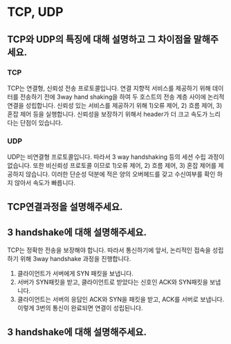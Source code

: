 # TCP, UDP
## TCP와 UDP의 특징에 대해 설명하고 그 차이점을 말해주세요.

### TCP
TCP는 연결형, 신뢰성 전송 프로토콜입니다.
연결 지향적 서비스를 제공하기 위해 데이터를 전송하기 전에 3way hand shaking을 하여 두 호스트의 전송 계층 사이에 논리적 연결을 성립합니다.
신뢰성 있는 서비스를 제공하기 위해 1)오류 제어, 2) 흐름 제어, 3) 혼잡 제어 등을 실행합니다.
신뢰성을 보장하기 위해서 header가 더 크고 속도가 느리다는 단점이 있습니다.

### UDP 
UDP는 비연결형 프로토콜입니다. 
따라서 3 way handshaking 등의 세션 수립 과정이 없습니다. 
또한 비신뢰성 프로토콜 이므로  1)오류 제어, 2) 흐름 제어, 3) 혼잡 제어를 제공하지 않습니다. 
이러한 단순성 덕분에 적은 양의 오버헤드를 갖고 수신여부를 확인 하지 않아서 속도가 빠릅니다. 

## TCP연결과정을 설명해주세요.

## 3 handshake에 대해 설명해주세요.
TCP는 정확한 전송을 보장해야 합니다. 
따라서 통신하기에 앞서, 논리적인 접속을 성립하기 위해 3way handshake 과정을 진행합니다.

1. 클라이언트가 서버에게 SYN 패킷을 보냅니다.
2. 서버가 SYN패킷을 받고, 클라이언트로 받았다는 신호인 ACK와 SYN패킷을 보냅니다. 
3. 클라이언트는 서버의 응답인 ACK와 SYN을 패킷을 받고, ACK를 서버로 보냅니다. 
이렇게 3번의 통신이 완료되면 연결이 성립된니다.

## 3 handshake에 대해 설명해주세요.

